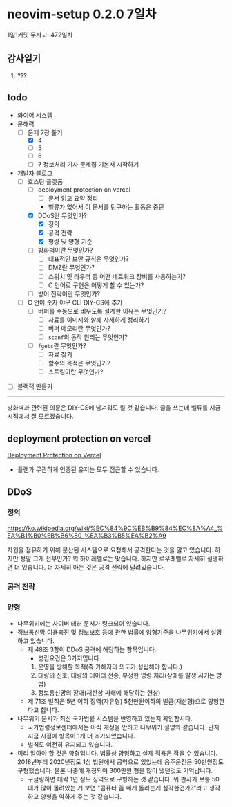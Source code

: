 # neovim-setup 0.2.0 7일차

1일1커밋 무사고: 472일차

## 감사일기

1. ???

## todo

- 와이어 시스템
- 문해력
  - [ ] 문제 7장 풀기
    - [x] 4
    - [ ] 5
    - [ ] 6
    - [ ] ~~7~~ 정보처리 기사 문제집 기본서 시작하기
- 개발자 블로그
  - [ ] 호스팅 플랫폼
    - [ ] deployment protection on vercel
      - [ ] 문서 읽고 요약 정리
      - 벨류가 없어서 이 문서를 탐구하는 활동은 중단
    - [x] DDoS란 무엇인가?
      - [x] 정의
      - [x] 공격 전략
      - [x] 형량 및 양형 기준
    - [ ] 방화벽이란 무엇인가?
      - [ ] 대표적인 보안 규칙은 무엇인가?
      - [ ] DMZ란 무엇인가?
      - [ ] 스위치 및 라우터 등 어떤 네트워크 장비를 사용하는가?
      - [ ] C 언어로 구현은 어떻게 할 수 있는가?
    - [ ] 방어 전략이란 무엇인가?
  - [ ] C 언어 숫자 야구 CLI DIY-CS에 추가
    - [ ] 버퍼를 수동으로 비우도록 설계한 이유는 무엇인가?
      - [ ] 자료를 이미지와 함께 자세하게 정리하기
      - [ ] 버퍼 메모리란 무엇인가?
      - [ ] `scanf`의 동작 원리는 무엇인가?
    - [ ] `fgets`란 무엇인가?
      - [ ] 자료 찾기
      - [ ] 함수의 목적은 무엇인가?
      - [ ] 스트림이란 무엇인가?
- [ ] 블랙잭 만들기

---

방화벽과 관련된 의문은 DIY-CS에 남겨둬도 될 것 같습니다. 글을 쓰는데 벨류를 지금 시점에서 잘 모르겠습니다.

## deployment protection on vercel

[Deployment Protection on Vercel](https://vercel.com/docs/security/deployment-protection)

- 플랜과 무관하게 인증된 유저는 모두 접근할 수 있습니다.

## DDoS

### 정의

https://ko.wikipedia.org/wiki/%EC%84%9C%EB%B9%84%EC%8A%A4_%EA%B1%B0%EB%B6%80_%EA%B3%B5%EA%B2%A9

자원을 점유하기 위해 분산된 시스템으로 요청해서 공격한다는 것을 알고 있습니다. 하지만 정말 그게 전부인가? 뭐 하이레벨로는 맞습니다. 하지만 로우레벨로 자세히 설명하면 더 있습니다. 더 자세히 아는 것은 공격 전략에 달려있습니다.

### 공격 전략

### 양형

- 나무위키에는 사이버 테러 문서가 링크되어 있습니다.
- 정보통신망 이용촉진 및 정보보호 등에 관한 법률에 양형기준을 나무위키에서 설명하고 있습니다.
  - 제 48조 3항이 DDoS 공격에 해당하는 항목입니다.
    - 성립요건은 3가지입니다.
    1. 운영을 방해할 목적(즉 가해자의 의도가 성립해야 합니다.)
    2. 대량의 신호, 대량의 데이터 전송, 부정한 명령 처리(장애를 발생 시키는 방법)
    3. 정보통신망의 장애(재산상 피해에 해당하는 현상)
  - 제 71조 벌칙은 5년 이하 징역(자유형) 5천만원이하의 벌금(재산형)으로 양형한다고 합니다.
- 나무위키 문서가 최신 국가법률 시스템을 반영하고 있는지 확인합시다.
  - 국가법령정보센터에서는 아직 개정을 안하고 나무위키 설명와 같습니다. 단지 지금 시점에 항목이 1개 더 추가되었습니다.
  - 벌칙도 여전히 유지되고 있습니다.
- 미리 알아야 할 것은 양형입니다. 법률상 양형하고 실제 적용은 작을 수 있습니다. 2018년부터 2020년정도 1심 법원에서 공익으로 있었는데 음주운전은 50만원정도 구형했습니다. 물론 나중에 개정되어 300만원 형을 많이 냈던것도 기억납니다.
  - 구글링하면 대략 1년 정도 징역으로 구형하는 것 같습니다. 뭐 판사가 보통 50대가 많이 몰려있는 거 보면 "콤퓨타 좀 쎄게 돌리는게 심각한건가?"라고 생각하고 양형을 약하게 주는 것 같습니다.
